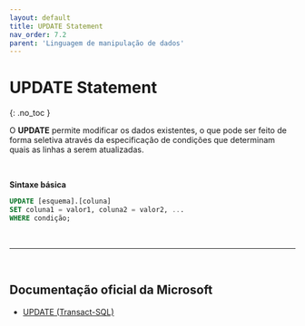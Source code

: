 ```yaml
---
layout: default
title: UPDATE Statement
nav_order: 7.2
parent: 'Linguagem de manipulação de dados'
---
```



# UPDATE Statement
{: .no_toc }


O **UPDATE** permite modificar os dados existentes, o que pode ser feito de forma seletiva através da especificação de condições que determinam quais as linhas a serem atualizadas. 

<br>

**Sintaxe básica** 

```sql
UPDATE [esquema].[coluna]
SET coluna1 = valor1, coluna2 = valor2, ...
WHERE condição; 
```

<br>

---

<br>

##  Documentação oficial da Microsoft

- [UPDATE (Transact-SQL)](https://learn.microsoft.com/en-us/sql/t-sql/queries/update-transact-sql)
